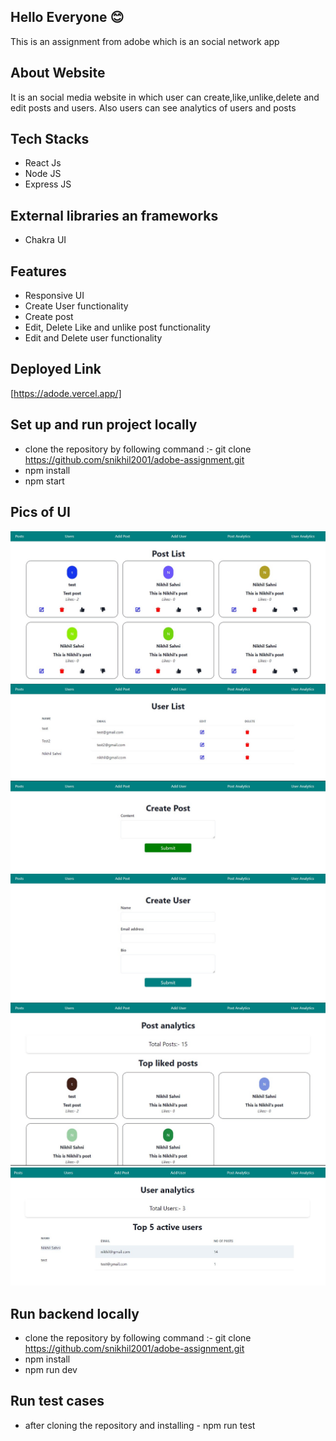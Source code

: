 ## Hello Everyone 😊

This is an assignment from adobe which is an social network app

## About Website

It is an social media website in which user can create,like,unlike,delete and edit posts and users. Also users can see analytics of users and posts

## Tech Stacks

- React Js
- Node JS
- Express JS

## External libraries an frameworks

- Chakra UI

## Features

- Responsive UI
- Create User functionality
- Create post
- Edit, Delete Like and unlike post functionality
- Edit and Delete user functionality

## Deployed Link

[https://adode.vercel.app/]

## Set up and run project locally

- clone the repository by following command :- git clone https://github.com/snikhil2001/adobe-assignment.git
- npm install
- npm start

## Pics of UI

![Posts](./frontend/src/Images/postpage.jpg)
![Users](./frontend/src/Images/userpage.jpg)
![Create Post](./frontend/src/Images/createpost.jpg)
![Create User](./frontend/src/Images/createuser.jpg)
![Post Analytics](./frontend/src/Images/postanalytics.jpg)
![User Analytics](./frontend/src/Images/useranalytics.jpg)

## Run backend locally

- clone the repository by following command :- git clone https://github.com/snikhil2001/adobe-assignment.git
- npm install
- npm run dev

## Run test cases

- after cloning the repository and installing - npm run test
